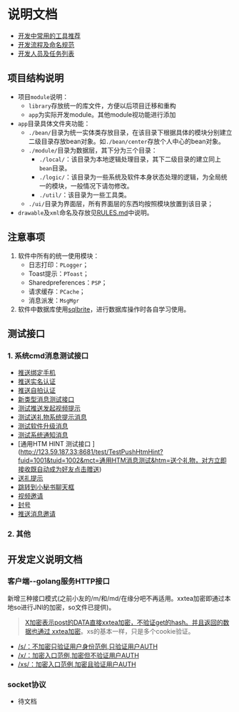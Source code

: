 # 说明文档

- [开发中常用的工具推荐](./RECOMMEND.md)
- [开发流程及命名规范](./RULES.md)
- [开发人员及任务列表](./RE_DEV.md)

## 项目结构说明
- 项目`module`说明：
    - `library`存放统一的库文件，方便以后项目迁移和重构
    - `app`为实际开发module。其他module视功能进行添加
- `app`目录具体文件夹功能：
    - `./bean/`目录为统一实体类存放目录，在该目录下根据具体的模块分别建立二级目录存放bean对象。如`./bean/center`存放个人中心的bean对象。
    - `./module/`目录为数据层，其下分为三个目录：
        - `./local/`：该目录为本地逻辑处理目录，其下二级目录的建立同上`bean`目录。
        - `./logic/`：该目录为一些系统及软件本身状态处理的逻辑，为全局统一的模块，一般情况下请勿修改。
        - `./util/`：该目录为一些工具类。
    - `./ui/`目录为界面层，所有界面层的东西均按照模块放置到该目录；
- `drawable`及`xml`命名及存放见[RULES.md](./RULES.md)中说明。

## 注意事项
1. 软件中所有的统一使用模块：
    - 日志打印：`PLogger`；
    - Toast提示：`PToast`；
    - Sharedpreferences：`PSP`；
    - 请求缓存：`PCache`；
    - 消息派发：`MsgMgr`
2. 软件中数据库使用[sqlbrite](https://github.com/square/sqlbrite)，进行数据库操作时各自学习使用。

## 测试接口
### 1. 系统cmd消息测试接口
- [推送绑定手机](http://123.59.187.33:8681/test/TestPushPhone?fuid=1111&tuid=1112)
- [推送实名认证](http://123.59.187.33:8681/test/TestPushReal?fuid=1111&tuid=1112)
- [推送自拍认证](http://123.59.187.33:8681/test/TestPushSelf?fuid=1111&tuid=1112)
- [新类型消息测试接口](http://123.59.187.33:8681/test/PushUpdateTest?fuid=1001&tuid=1002&mct=)
- [测试推送发起视频提示](http://123.59.187.33:8681/test/TestPushVcTips?fuid=1111&tuid=1112)
- [测试送礼物系统提示消息](http://123.59.187.33:8681/test/TestPushNeedGift?fuid=1111&tuid=1112)
- [测试软件升级消息](http://123.59.187.33:8681/test/PushUpdate?fuid=110872797&tuid=110872898&mct=%E5%AF%B9%E6%96%B9%E5%8F%91%E4%BA%86%E4%B8%80%E6%9D%A1%E6%B6%88%E6%81%AF%EF%BC%8C%E6%82%A8%E7%89%88%E6%9C%AC%E8%BF%87%E4%BD%8E%EF%BC%8C%E6%97%A0%E6%B3%95%E6%9F%A5%E7%9C%8B%E3%80%82&htm=%E5%AF%B9%E6%96%B9%E5%8F%91%E4%BA%86%E4%B8%80%E6%9D%A1%E6%B6%88%E6%81%AF%EF%BC%8C%E6%82%A8%E7%89%88%E6%9C%AC%E8%BF%87%E4%BD%8E%EF%BC%8C%E6%97%A0%E6%B3%95%E6%9F%A5%E7%9C%8B%E3%80%82%3Ca%20href=%22check_update%22%3E%E7%82%B9%E5%87%BB%E5%8D%87%E7%BA%A7%3C/a%3E)
- [测试系统通知消息](http://123.59.187.33:8681/test/PushSysUpdate?fuid=9998&tuid=110872541&mct=%E5%8D%87%E7%BA%A7%E6%8F%90%E7%A4%BA&info=%E4%BD%A0%E5%BD%93%E5%89%8D%E7%89%88%E6%9C%AC%E8%BF%87%E4%BD%8E%EF%BC%8C%E4%B8%BA%E4%BA%86%E8%83%BD%E6%AD%A3%E5%B8%B8%E4%BD%BF%E7%94%A8%EF%BC%8C%E8%AF%B7%E5%8D%87%E7%BA%A7%E6%96%B0%E7%89%88%E3%80%82&btn_text=%E7%82%B9%E5%87%BB%E5%8D%87%E7%BA%A7&btn_action=check_update&pic=http://image1.yuanfenba.net/uploads/oss/avatar/201705/23/1518449570.jpg)
- [通用HTM HINT 测试接口 ](http://123.59.187.33:8681/test/TestPushHtmHint?fuid=1001&tuid=1002&mct=通用HTM消息测试&htm=送个礼物，对方立即接收既自动成为好友<a href="send_gift">点击赠送</a>)
- [送礼提示](http://123.59.187.33:8681/test/TestPushNeedGift?fuid=1111&tuid=1112)
- [跳转到小秘书聊天框](http://123.59.187.33:8681/test/TestPushJUMPKF?fuid=1111&tuid=1112)
- [视频邀请](http://123.59.187.33:8681/test/TestPushMsgInvite?fuid=1001&tuid=1002&mct=发来一个视频邀请&media_tp=1)
- [封号](http://123.59.187.33:8681/test/TestPushBan?tuid=1002&mct=由于投诉已封号&unban_tm=1497931571)
- [推送消息邀请](http://123.59.187.33:8681/test/TestPushMsgInviteTome?fuid=1001&tuid=1002&invite_id=1000&send_count=20)




### 2. 其他

## 开发定义说明文档

### 客户端--golang服务HTTP接口

新增三种接口模式(之前小友的/m/和/md/在缘分吧不再适用。xxtea加密即通过本地so进行JNI的加密，so文件已提供)。

> [X加密表示post的DATA直接xxtea加密，不验证get的hash。并且返回的数据也通过 xxtea加密](http://doc.master.yuanfenba.net/pkg/yuanfen/yfb_service/modules/test/#TestModule.X_UserCache)。xs的基本一样，只是多个cookie验证。

- [/s/：不加密只验证用户身份范例,只验证用户AUTH](http://doc.master.yuanfenba.net/pkg/yuanfen/yfb_service/modules/test/#TestModule.S_UserCache)
- [/x/：加密入口范例,加密但不验证用户AUTH](http://doc.master.yuanfenba.net/pkg/yuanfen/yfb_service/modules/test/#TestModule.X_UserCache)
- [/xs/：加密入口范例,加密且验证用户AUTH](http://doc.master.yuanfenba.net/pkg/yuanfen/yfb_service/modules/test/#TestModule.XS_UserCache)

### socket协议

- 待文档
